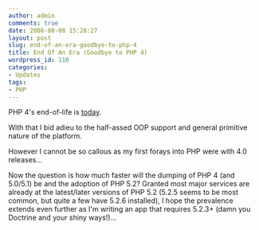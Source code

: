 ```yaml
---
author: admin
comments: true
date: 2008-08-08 15:28:27
layout: post
slug: end-of-an-era-goodbye-to-php-4
title: End Of An Era (Goodbye to PHP 4)
wordpress_id: 110
categories:
- Updates
tags:
- PHP
---
```


PHP 4's end-of-life is [today](http://shiflett.org/blog/2008/aug/end-of-life-for-php-4).

With that I bid adieu to the half-assed OOP support and general primitive nature of the platform.

However I cannot be so callous as my first forays into PHP were with 4.0 releases...

Now the question is how much faster will the dumping of PHP 4 (and 5.0/5.1) be and the adoption of PHP 5.2? Granted most major services are already at the latest/later versions of PHP 5.2 (5.2.5 seems to be most common, but quite a few have 5.2.6 installed), I hope the prevalence extends even further as I'm writing an app that requires 5.2.3+ (damn you Doctrine and your shiny ways!)...

